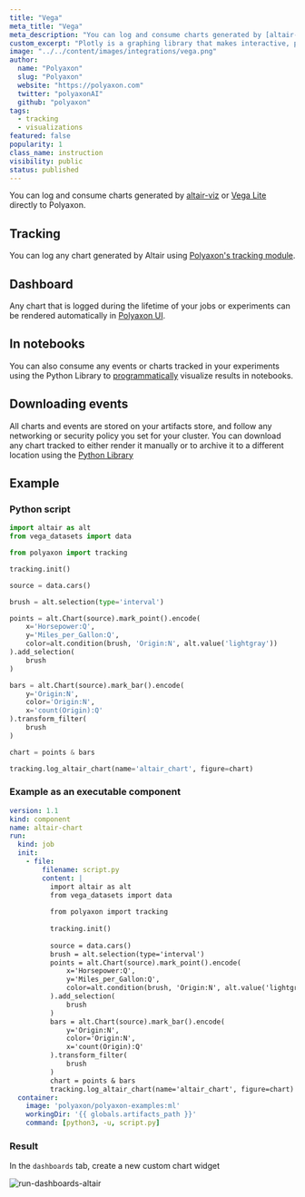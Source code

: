 ```yaml
---
title: "Vega"
meta_title: "Vega"
meta_description: "You can log and consume charts generated by [altair-viz](https://altair-viz.github.io/) or [Vega Lite](http://vega.github.io/vega-lite/) directly to Polyaxon."
custom_excerpt: "Plotly is a graphing library that makes interactive, publication-quality graphs. Examples of how to make line plots, scatter plots, area charts, bar charts, error bars, box plots, histograms, heatmaps, subplots, multiple-axes, polar charts, and bubble charts. "
image: "../../content/images/integrations/vega.png"
author:
  name: "Polyaxon"
  slug: "Polyaxon"
  website: "https://polyaxon.com"
  twitter: "polyaxonAI"
  github: "polyaxon"
tags:
  - tracking
  - visualizations
featured: false
popularity: 1
class_name: instruction
visibility: public
status: published
---
```


You can log and consume charts generated by [altair-viz](https://altair-viz.github.io/) or [Vega Lite](http://vega.github.io/vega-lite/) directly to Polyaxon.

## Tracking

You can log any chart generated by Altair using [Polyaxon's tracking module](/docs/experimentation/tracking/module/#log_altair_chart).

## Dashboard

Any chart that is logged during the lifetime of your jobs or experiments can be rendered automatically in [Polyaxon UI](/docs/experimentation/visualizations/custom/#altair).

## In notebooks

You can also consume any events or charts tracked in your experiments using the Python Library to [programmatically](/docs/experimentation/visualizations/programmatic/#single-run) visualize results in notebooks.

## Downloading events

All charts and events are stored on your artifacts store, and follow any networking or security policy you set for your cluster.
You can download any chart tracked to either render it manually or to archive it to a different location using the [Python Library](/docs/core/python-library/run-client/#get_events)

## Example

### Python script

```python
import altair as alt
from vega_datasets import data

from polyaxon import tracking

tracking.init()

source = data.cars()

brush = alt.selection(type='interval')

points = alt.Chart(source).mark_point().encode(
    x='Horsepower:Q',
    y='Miles_per_Gallon:Q',
    color=alt.condition(brush, 'Origin:N', alt.value('lightgray'))
).add_selection(
    brush
)

bars = alt.Chart(source).mark_bar().encode(
    y='Origin:N',
    color='Origin:N',
    x='count(Origin):Q'
).transform_filter(
    brush
)

chart = points & bars

tracking.log_altair_chart(name='altair_chart', figure=chart)
```

### Example as an executable component

```yaml
version: 1.1
kind: component
name: altair-chart
run:
  kind: job
  init:
    - file:
        filename: script.py
        content: |
          import altair as alt
          from vega_datasets import data
  
          from polyaxon import tracking
  
          tracking.init()
  
          source = data.cars()
          brush = alt.selection(type='interval')
          points = alt.Chart(source).mark_point().encode(
              x='Horsepower:Q',
              y='Miles_per_Gallon:Q',
              color=alt.condition(brush, 'Origin:N', alt.value('lightgray'))
          ).add_selection(
              brush
          )
          bars = alt.Chart(source).mark_bar().encode(
              y='Origin:N',
              color='Origin:N',
              x='count(Origin):Q'
          ).transform_filter(
              brush
          )
          chart = points & bars
          tracking.log_altair_chart(name='altair_chart', figure=chart)
  container:
    image: 'polyaxon/polyaxon-examples:ml'
    workingDir: '{{ globals.artifacts_path }}'
    command: [python3, -u, script.py]
```

### Result

In the `dashboards` tab, create a new custom chart widget

![run-dashboards-altair](../../content/images/dashboard/runs/dashboards-altair.png)
